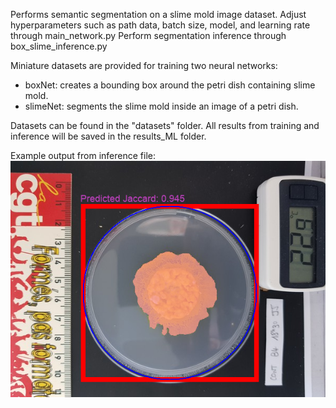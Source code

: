 Performs semantic segmentation on a slime mold image dataset. Adjust hyperparameters such as path data, batch size, model, and learning rate through main_network.py
Perform segmentation inference through box_slime_inference.py

Miniature datasets are provided for training two neural networks: 
- boxNet: creates a bounding box around the petri dish containing slime mold.
- slimeNet: segments the slime mold inside an image of a petri dish.

Datasets can be found in the "datasets" folder.
All results from training and inference will be saved in the results_ML folder.

Example output from inference file: \
![alt text](https://github.com/justinle4/SlimeMoldSegmentation/blob/master/sample_output/Protocole10__B2__ConJ5ExB4_prediction.png?raw=true)
